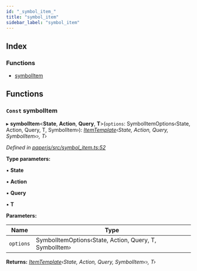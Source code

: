 ```yaml
---
id: "_symbol_item_"
title: "symbol_item"
sidebar_label: "symbol_item"
---
```


## Index

### Functions

* [symbolItem](_symbol_item_.md#const-symbolitem)

## Functions

### `Const` symbolItem

▸ **symbolItem**<**State**, **Action**, **Query**, **T**>(`options`: SymbolItemOptions‹State, Action, Query, T, SymbolItem›): *[ItemTemplate](../classes/_item_.itemtemplate.md)‹State, Action, Query, SymbolItem‹›, T›*

*Defined in [paperjs/src/symbol_item.ts:52](https://github.com/fponticelli/tempo/blob/master/paperjs/src/symbol_item.ts#L52)*

**Type parameters:**

▪ **State**

▪ **Action**

▪ **Query**

▪ **T**

**Parameters:**

Name | Type |
------ | ------ |
`options` | SymbolItemOptions‹State, Action, Query, T, SymbolItem› |

**Returns:** *[ItemTemplate](../classes/_item_.itemtemplate.md)‹State, Action, Query, SymbolItem‹›, T›*
